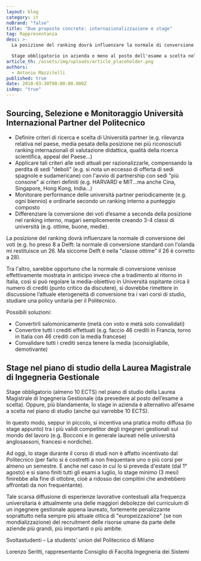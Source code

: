 ```yaml
---
layout: blog
category: it
noBrand: "false"
title: "Due proposte concrete: internazionalizzazione e stage"
tag: Rappresentanza
desc: >-
  La posizione del ranking dovrà influenzare la normale di conversione dei voti.

  Stage obbligatorio in azienda o meno al posto dell'esame a scelta nella Laurea Magistrale di Ingegneria Gestionale.
article_th: /assets/img/uploads/article_placeholder.png
authors:
  - Antonio Mazzitelli
published: true
date: 2010-03-30T00:00:00.000Z
isAmp: "true"
---
```

## Sourcing, Selezione e Monitoraggio Università Internazional Partner del Politecnico

* Definire criteri di ricerca e scelta di Università partner (e.g. rilevanza relativa nel paese, media pesata della posizione nei più riconosciuti ranking internazionali di valutazione didattica, qualità della ricerca scientifica, appeal del Paese…)
* Applicare tali criteri alle sedi attuali per razionalizzarle, compensando la perdita di sedi "deboli" (e.g. si nota un eccesso di offerta di sedi spagnole e sudamericane) con l'avvio di partnership con sedi "più consone" ai criteri definiti (e.g. HARVARD e MIT...ma anche Cina, Singapore, Hong Kong, India…)
* Monitorare performance delle università partner periodicamente (e.g. ogni biennio) e ordinarle secondo un ranking interno a punteggio composto
* Differenziare la conversione dei voti d’esame a seconda della posizione nel ranking interno, magari semplicemente creando 3-4 classi di università (e.g. ottime, buone, medie).

La posizione del ranking dovrà influenzare la normale di conversione dei voti (e.g. ho preso 8 a Delft: la normale di conversione standard con l'olanda mi restituisce un 26. Ma siccome Delft è nella "classe ottime" il 26 è corretto a 28).

Tra l'altro, sarebbe opportuno che la normale di conversione venisse effettivamente mostrata in anticipo invece che a tradimento al ritorno in Italia, così si può regolare la media-obiettivo in Università ospitante circa il numero di crediti (punto critico da discutere), si dovrebbe rimettere in discussione l’attuale eterogeneità di conversione tra i vari corsi di studio, studiare una policy unitaria per il Politecnico.

Possibili soluzioni:

* Convertirli salomonicamente (metà con voto e metà solo convalidati)
* Convertire tutti i crediti effettuati (e.g. faccio 46 crediti in Francia, torno in Italia con 46 crediti con la media francese)
* Convalidare tutti i crediti senza tenere la media (sconsigliabile, demotivante)

## Stage nel piano di studio della Laurea Magistrale di Ingegneria Gestionale

Stage obbligatorio (almeno 10 ECTS) nel piano di studio della Laurea Magistrale di Ingegneria Gestionale (da prevedere al posto dell’esame a scelta). Oppure, più blandamente, lo stage in azienda è alternativo all’esame a scelta nel piano di studio (anche qui varrebbe 10 ECTS).

In questo modo, seppur in piccolo, si incentiva una pratica molto diffusa (lo stage appunto) tra i più validi competitor degli ingegneri gestionali sul mondo del lavoro (e.g. Bocconi e in generale laureati nelle università anglosassoni, francesi e nordiche).

Ad oggi, lo stage durante il corso di studi non è affatto incentivato dal Politecnico (per farlo si è costretti a non frequentare uno o più corsi per almeno un semestre. E anche nel caso in cui lo si preveda d'estate (dal 1° agosto) e si siano finiti tutti gli esami a luglio, lo stage minimo (3 mesi) finirebbe alla fine di ottobre, cioè a ridosso dei compitini che andrebbero affrontati da non frequentante).

Tale scarsa diffusione di esperienze lavorative contestuali alla frequenza universitaria è attualmente una delle maggiori debolezze del curriculum di un ingegnere gestionale appena laureato, fortemente penalizzante soprattutto nella sempre più attuale ottica di "europeizzazione" (se non mondializzazione) del recruitment delle risorse umane da parte delle aziende più grandi, più importanti o più ambite.

Svoltastudenti – La students’ union del Politecnico di Milano

Lorenzo Seritti, rappresentante Consiglio di Facoltà Ingegneria dei Sistemi
